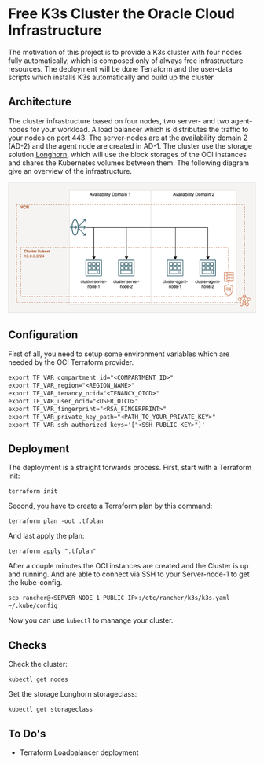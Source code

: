 #  Free K3s Cluster the Oracle Cloud Infrastructure

The motivation of this project is to provide a K3s cluster with four nodes fully automatically, which is composed only of always free infrastructure resources. The deployment will be done Terraform and the user-data scripts which installs K3s automatically and build up the cluster.

## Architecture
The cluster infrastructure based on four nodes, two server- and two agent-nodes for your workload. A load balancer which is distributes the traffic to your nodes on port 443. The server-nodes are at the availability domain 2 (AD-2) and the agent node are created in AD-1. The cluster use the storage solution [Longhorn](https://longhorn.io/), which will use the block storages of the OCI instances and shares the Kubernetes volumes between them. The following diagram give an overview of the infrastructure.
<p align="center">
    <img src="diagram/k3s_oci.png" />
</p>

## Configuration
First of all, you need to setup some environment variables which are needed by the OCI Terraform provider.
```
export TF_VAR_compartment_id="<COMPARTMENT_ID>"
export TF_VAR_region="<REGION_NAME>"
export TF_VAR_tenancy_ocid="<TENANCY_OICD>"
export TF_VAR_user_ocid="<USER_OICD>"
export TF_VAR_fingerprint="<RSA_FINGERPRINT>"
export TF_VAR_private_key_path="<PATH_TO_YOUR_PRIVATE_KEY>"
export TF_VAR_ssh_authorized_keys='["<SSH_PUBLIC_KEY>"]'
```

## Deployment
The deployment is a straight forwards process. First, start with a Terraform init:
```
terraform init
```
Second, you have to create a Terraform plan by this command:
```
terraform plan -out .tfplan
```
And last apply the plan:
```
terraform apply ".tfplan"
```

After a couple minutes the OCI instances are created and the Cluster is up and running. And are able to connect via SSH to your Server-node-1 to get the kube-config.
```
scp rancher@<SERVER_NODE_1_PUBLIC_IP>:/etc/rancher/k3s/k3s.yaml ~/.kube/config
```

Now you can use ```kubectl``` to manange your cluster.

## Checks
Check the cluster:
```
kubectl get nodes
```
Get the storage Longhorn storageclass:
```
kubectl get storageclass
```

## To Do's
- Terraform Loadbalancer deployment